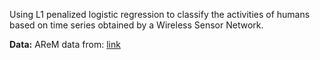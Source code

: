 
Using L1 penalized logistic regression to classify the activities of humans based on time series obtained by a Wireless Sensor Network.

**Data:**
AReM data from: [link](https://archive.ics.uci.edu/ml/datasets/Activity+Recognition+system+based+on+Multisensor+data+fusion+%28AReM%29)
